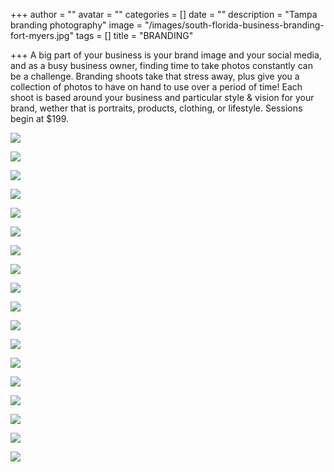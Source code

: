 +++
author = ""
avatar = ""
categories = []
date = ""
description = "Tampa branding photography"
image = "/images/south-florida-business-branding-fort-myers.jpg"
tags = []
title = "BRANDING"

+++
A big part of your business is your brand image and your social media, and as a busy business owner, finding time to take photos constantly can be a challenge.  Branding shoots take that stress away, plus give you a collection of photos to have on hand to use over a period of time!  Each shoot is based around your business and particular style & vision for your brand, wether that is portraits, products, clothing, or lifestyle.  Sessions begin at $199.

![](/images/professional-business-branding.jpg)

![](/images/branding-photography-portraits-photographer.jpg)

![](/images/personal-brand-photography-fort-myers.jpg)

![](/images/business-portraits-branding-photography.jpg)

![](/images/business-branding-portraits-lifestyle-branding-fort-myers-beach.jpg)

![](/images/branding-photography-southwest-florida-photographer.jpg)

![](/images/business-branding-portraits-naples-florida.jpg)

![](/images/lifestyle-branding-photographer-fort-myers.jpg)

![](/images/product-personal-brand-photographer.jpg)

![](/images/fort-myers-lifestyle-branding-portraits.jpg)

![](/images/tampa-branding-photography-cigar-smoker.jpg)

![](/images/tampa-branding-photographer-consultant-business.jpg)

![](/images/tampa-branding-photographer-boutique-boho-skateboarder.jpg)

![](/images/tampa-branding-photography.jpg)

![](/images/business-branding-fort-myers-photographer.jpg)

![](/images/naples-branding-photographer-small-business.jpg)

![](/images/product-business-branding.jpg)

![](/images/small-business-branding.jpg)